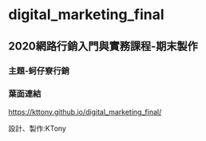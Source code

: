 # digital_marketing_final

## 2020網路行銷入門與實務課程-期末製作

### 主題-蚵仔寮行銷

### 葉面連結
https://kttony.github.io/digital_marketing_final/

設計、製作:KTony
